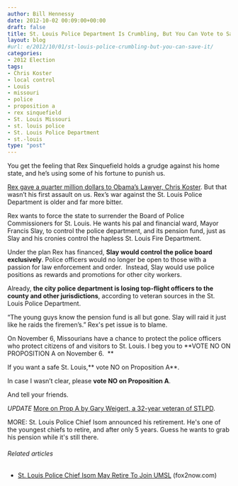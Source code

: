 ```yaml
---
author: Bill Hennessy
date: 2012-10-02 00:09:00+00:00
draft: false
title: St. Louis Police Department Is Crumbling, But You Can Vote to Save It
layout: blog
#url: e/2012/10/01/st-louis-police-crumbling-but-you-can-save-it/
categories:
- 2012 Election
tags:
- Chris Koster
- local control
- Louis
- missouri
- police
- proposition a
- rex sinquefield
- St. Louis Missouri
- st. louis police
- St. Louis Police Department
- st.-louis
type: "post"
---
```


You get the feeling that Rex Sinquefield holds a grudge against his home state, and he’s using some of his fortune to punish us.

[Rex gave a quarter million dollars to Obama’s Lawyer, Chris Koster](https://hennessysview.com/2012/09/30/ignoramus-rex/). But that wasn’t his first assault on us. Rex’s war against the St. Louis Police Department is older and far more bitter.

Rex wants to force the state to surrender the Board of Police Commissioners for St. Louis. He wants his pal and financial ward, Mayor Francis Slay, to control the police department, and its pension fund, just as Slay and his cronies control the hapless St. Louis Fire Department.

Under the plan Rex has financed, **Slay would control the police board exclusively**. Police officers would no longer be open to those with a passion for law enforcement and order.  Instead, Slay would use police positions as rewards and promotions for other city workers.

Already, **the city police department is losing top-flight officers to the county and other jurisdictions**, according to veteran sources in the St. Louis Police Department.

“The young guys know the pension fund is all but gone. Slay will raid it just like he raids the firemen’s.” Rex's pet issue is to blame.

On November 6, Missourians have a chance to protect the police officers who protect citizens of and visitors to St. Louis. I beg you to **VOTE NO ON PROPOSITION A on November 6.  **

If you want a safe St. Louis,** vote NO on Proposition A**.

In case I wasn’t clear, please **vote NO on Proposition A**.

And tell your friends.

*UPDATE* [More on Prop A by Gary Weigert, a 32-year veteran of STLPD](https://www.24thstate.com/2012/10/vote-no-on-prop-a-this-november-6th.html).

MORE: St. Louis Police Chief Isom announced his retirement. He's one of the youngest chiefs to retire, and after only 5 years. Guess he wants to grab his pension while it's still there.


###### Related articles

* [St. Louis Police Chief Isom May Retire To Join UMSL](https://fox2now.com/2012/09/25/st-louis-police-chied-isom-may-retire-to-join-umsl/) (fox2now.com)

